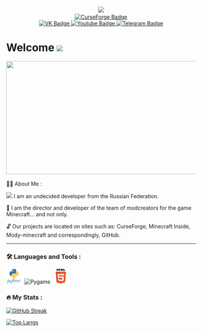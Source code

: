 <div id="header" align="center">
<img src="https://komarev.com/ghpvc/?username=RusmayXD&style=flat-square&color=blue" alt=""/>
 </div>
<div id="header" align="center">
  <img src="https://media.giphy.com/media/ZkVIzvAEUA4ISI6WpO/giphy.gif" width="200"/>
</div>
  <div id="badges" align="center">
  <a href="https://www.curseforge.com/members/guild_craftsmens/projects">
    <img src="https://img.shields.io/badge/GuildCraftsMen%20Projects-grey?logo=CurseForge&logoColor=white" alt="CurseForge Badge"/>
  </a>
  </div>
<div id="badges" align="center">
  <a href="https://vk.com/rusmayxd">
    <img src="https://img.shields.io/badge/Rusmay-blue?logo=VK&logoColor=white" alt="VK Badge"/>
  </a>
  <a href="https://www.youtube.com/channel/UCeCS71_Ys0qemq3tYHhYxOA">
    <img src="https://img.shields.io/badge/GuildCraftsMen-red?logo=YouTube&logoColor=white" alt="Youtube Badge"/>
  </a>
  <a href="https://t.me/rusmayxd">
    <img src="https://img.shields.io/badge/Rusmay-blue?logo=Telegram&logoColor=white" alt="Telegram Badge"/>
  </a>
  </div>
<h1>
  Welcome
  <img src="https://media.giphy.com/media/hvRJCLFzcasrR4ia7z/giphy.gif" width="30px"/>
</h1>
</div>
<div align="center">
  <img src="https://media.giphy.com/media/RKLaxLVYKF904/giphy.gif" width="600" height="300"/>
</div>

:man_technologist: About Me :

<img src="https://media.giphy.com/media/Zc0zSSoAukbte/giphy.gif" width="30"> I am an undecided developer from the Russian Federation.

:diamond_shape_with_a_dot_inside:     I am the director and developer of the team of modcreators for the game Minecraft... and not only.

:unlock: Our projects are located on sites such as: CurseForge, Minecraft Inside, Mody-minecraft and correspondingly, GitHub.

---

### :hammer_and_wrench: Languages and Tools :
<div>
  <img src="https://raw.githubusercontent.com/devicons/devicon/1119b9f84c0290e0f0b38982099a2bd027a48bf1/icons/python/python-original-wordmark.svg" title="Python" alt="Python" width="40" height="40"/>&nbsp;
  <img src="https://user-images.githubusercontent.com/46412508/170405943-e75458ec-6cb4-462e-91ba-43c861a3d6cf.png "title="Pygame" alt="Pygame" width="40" height="40"/>&nbsp;
  <img src="https://raw.githubusercontent.com/devicons/devicon/1119b9f84c0290e0f0b38982099a2bd027a48bf1/icons/html5/html5-original-wordmark.svg" title="HTML5" alt="HTML5" width="40" height="40"/>&nbsp;
</div>

### :fire: My Stats :
[![GitHub Streak](https://github-readme-streak-stats.herokuapp.com?user=RusmaySpace&theme=tokyonight)](https://git.io/streak-stats)

[![Top Langs](https://github-readme-stats.vercel.app/api/top-langs/?username=RusmaySpace&theme=tokyonight&show_icons=true)](https://github.com/anuraghazra/github-readme-stats)

